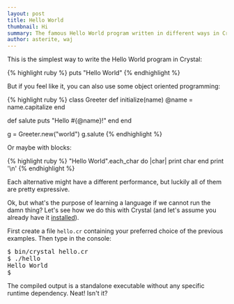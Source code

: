 ```yaml
---
layout: post
title: Hello World
thumbnail: Hi
summary: The famous Hello World program written in different ways in Crystal
author: asterite, waj
---
```


This is the simplest way to write the Hello World program in Crystal:

{% highlight ruby %}
puts "Hello World"
{% endhighlight %}

But if you feel like it, you can also use some object oriented programming:

{% highlight ruby %}
class Greeter
  def initialize(name)
    @name = name.capitalize
  end

  def salute
    puts "Hello #{@name}!"
  end
end

g = Greeter.new("world")
g.salute
{% endhighlight %}

Or maybe with blocks:

{% highlight ruby %}
"Hello World".each_char do |char|
  print char
end
print '\n'
{% endhighlight %}

Each alternative might have a different performance, but luckily all of them are pretty expressive.

Ok, but what's the purpose of learning a language if we cannot run the damn thing? Let's see how we do this with Crystal
(and let's assume you already have it [installed](https://github.com/manastech/crystal/wiki/Introduction#installation)).

First create a file `hello.cr` containing your preferred choice of the previous examples.
Then type in the console:

<pre>
$ bin/crystal hello.cr
$ ./hello
Hello World
$
</pre>

The compiled output is a standalone executable without any specific runtime dependency. Neat! Isn't it?
